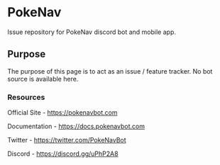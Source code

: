# PokeNav
Issue repository for PokeNav discord bot and mobile app.

## Purpose

The purpose of this page is to act as an issue / feature tracker. No bot source is available here.

### Resources


Official Site - https://pokenavbot.com

Documentation - https://docs.pokenavbot.com

Twitter - https://twitter.com/PokeNavBot

Discord - https://discord.gg/uPhP2A8
